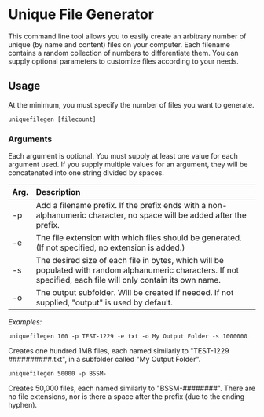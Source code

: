 # Unique File Generator
This command line tool allows you to easily create an arbitrary number of unique (by name and content) files on your computer. Each filename contains a random collection of numbers to differentiate them. You can supply optional parameters to customize files according to your needs.

## Usage
At the minimum, you must specify the number of files you want to generate.

```
uniquefilegen [filecount]
```

### Arguments
Each argument is optional. You must supply at least one value for each argument used. If you supply multiple values for an argument, they will be concatenated into one string divided by spaces.

Arg. | Description
---- | :----
-p | Add a filename prefix. If the prefix ends with a non-alphanumeric character, no space will be added after the prefix.
-e | The file extension with which files should be generated. (If not specified, no extension is added.)
-s | The desired size of each file in bytes, which will be populated with random alphanumeric characters. If not specified, each file will only contain its own name.
-o | The output subfolder. Will be created if needed. If not supplied, "output" is used by default.

*Examples:*

```
uniquefilegen 100 -p TEST-1229 -e txt -o My Output Folder -s 1000000
```
Creates one hundred 1MB files, each named similarly to "TEST-1229 ##########.txt", in a subfolder called "My Output Folder".


```
uniquefilegen 50000 -p BSSM-
```
Creates 50,000 files, each named similarly to "BSSM-########". There are no file extensions, nor is there a space after the prefix (due to the ending hyphen).
